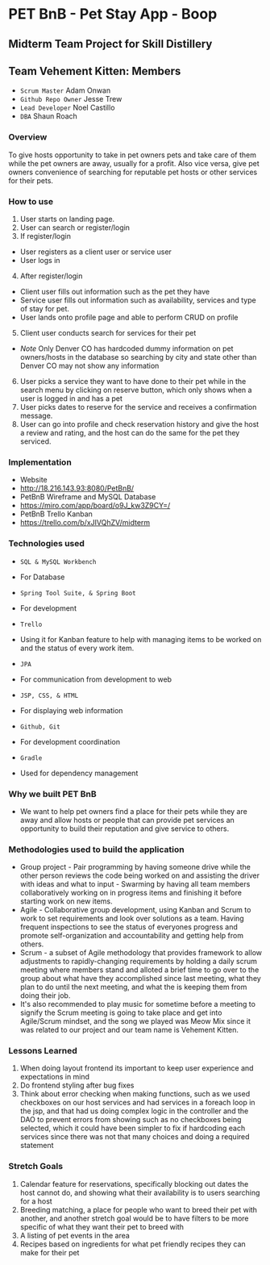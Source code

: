 # PET BnB - Pet Stay App - Boop
## Midterm Team Project for Skill Distillery
## Team Vehement Kitten: Members
- `Scrum Master` Adam Onwan
- `Github Repo Owner` Jesse Trew
- `Lead Developer` Noel Castillo
- `DBA` Shaun Roach
### Overview
To give hosts opportunity to take in pet owners pets and take care of them while the pet owners are away, usually for a profit. Also vice versa, give pet owners convenience of searching for reputable pet hosts or other services for their pets.
### How to use
1. User starts on landing page.
2. User can search or register/login
3.  If register/login
-  User registers as a client user or service user
-  User logs in
4. After register/login
 - Client user fills out information such as the pet they have
 - Service user fills out information  such as availability, services and type of stay for pet.
 - User lands onto profile page and able to perform CRUD on profile
5. Client user conducts search for services for their pet
 - *Note* Only Denver CO has hardcoded dummy information on pet owners/hosts in the database so searching by city and state other than Denver CO may not show any information
6. User picks a service they want to have done to their pet while in the search menu by clicking on reserve button, which only shows when a user is logged in and has a pet
7. User picks dates to reserve for the service and receives a confirmation message.
8. User can go into profile and check reservation history and give the host a review and rating, and the host can do the same for the pet they serviced.
### Implementation
- Website
 - http://18.216.143.93:8080/PetBnB/
- PetBnB Wireframe and MySQL Database
 - https://miro.com/app/board/o9J_kw3Z9CY=/
- PetBnB Trello Kanban
 - https://trello.com/b/xJIVQhZV/midterm
### Technologies used
* `SQL & MySQL Workbench`
 - For Database
* `Spring Tool Suite, & Spring Boot`
 -  For development
* `Trello`
 -  Using it for Kanban feature to help with managing items to be worked on and the status of every work item.
* `JPA`
 - For communication from development to web
* `JSP, CSS, & HTML`
 - For displaying web information
* `Github, Git`
 - For development coordination
* `Gradle`
 - Used for dependency management
### Why we built PET BnB
- We want to help pet owners find a place for their pets while they are away and allow hosts or people that can provide pet services an opportunity to build their reputation and give service to others.
### Methodologies used to build the application
- Group project - Pair programming by having someone drive while the other person reviews the code being worked on and assisting the driver with ideas and what to input - Swarming by having all team members collaboratively working on in progress items and finishing it before starting work on new items.
- Agile - Collaborative group development, using Kanban and Scrum to work to set requirements and look over solutions as a team. Having frequent inspections to see the status of everyones progress and promote self-organization and accountability and getting help from others.
- Scrum - a subset of Agile methodology that provides framework to allow adjustments to rapidly-changing requirements by holding a daily scrum meeting where members stand and alloted a brief time to go over to the group about what have they accomplished since last meeting, what they plan to do until the next meeting, and what the is keeping them from doing their job.
 - It's also recommended to play music for sometime before a meeting to signify the Scrum meeting is going to take place and get into Agile/Scrum mindset, and the song we played was Meow Mix since it was related to our project and our team name is Vehement Kitten.
### Lessons Learned
1. When doing layout frontend its important to keep user experience and expectations in mind
2. Do frontend styling after bug fixes
3. Think about error checking when making functions, such as we used checkboxes on our host services and had services in a foreach loop in the jsp, and that had us doing complex logic in the controller and the DAO to prevent errors from showing such as no checkboxes being selected, which it could have been simpler to fix if hardcoding each services since there was not that many choices and doing a required statement
### Stretch Goals
1. Calendar feature for reservations, specifically blocking out dates the host cannot do, and showing what their availability is to users searching for a host
2. Breeding matching, a place for people who want to breed their pet with another, and another stretch goal would be to have filters to be more specific of what they want their pet to breed with
3. A listing of pet events in the area
4. Recipes based on ingredients for what pet friendly recipes they can make for their pet
